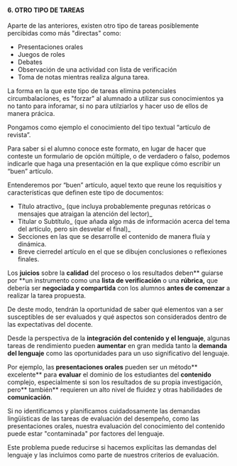#### 6. OTRO TIPO DE TAREAS

Aparte de las anteriores, existen otro tipo de tareas posiblemente percibidas como más "directas" como:

* Presentaciones orales
* Juegos de roles
* Debates
* Observación de una actividad con lista de verificación
* Toma de notas mientras realiza alguna tarea.

La forma en la que este tipo de tareas elimina potenciales circumbalaciones, es "forzar" al alumnado a utilizar sus conocimientos ya no tanto para inforamar, si no para utilziarlos y hacer uso de ellos de manera prácica.

Pongamos como ejemplo el conocimiento del tipo textual “artículo de revista”.

Para saber si el alumno conoce este formato, en lugar de hacer que conteste un formulario de opción múltiple, o de verdadero o falso, podemos indicarle que haga una presentación en la que explique cómo escribir un “buen” artículo.

Entenderemos por “buen” artículo, aquel texto que reune los requisitios y características que definen este tipo de documentos:

* Título atractivo_ \(que incluya probablemente pregunas retóricas o mensajes que atraigan la atención del lector\)_
* Titular o Subtítulo_ \(que añada algo más de información acerca del tema del artículo, pero sin desvelar el final\)_
* Secciones en las que se desarrolle el contenido de manera fluía y dinámica.
* Breve cierredel artículo en el que se dibujen conclusiones o reflexiones finales.

Los **juicios** sobre la **calidad** del proceso o los resultados deben** guiarse por **un instrumento como una **lista de verificación** o una **rúbrica,** que debería ser **negociada y compartida** con los alumnos **antes de comenzar** a realizar la tarea propuesta.

De deste modo, tendrán la oportunidad de saber qué elementos van a ser susceptibles de ser evaluados y qué aspectos son considerados dentro de las expectativas del docente.

Desde la perspectiva de la **integración del contenido y el lenguaje**, algunas tareas de rendimiento pueden **aumentar** en gran medida tanto la **demanda del lenguaje** como las oportunidades para un uso significativo del lenguaje.

Por ejemplo, las **presentaciones orales** pueden ser un método** excelente** para **evaluar** el dominio de los estudiantes del **contenido** complejo, especialmente si son los resultados de su propia investigación, pero** también** requieren un alto nivel de fluidez y otras habilidades de **comunicación**.

Si no identificamos y planificamos cuidadosamente las demandas lingüísticas de las tareas de evaluación del desempeño, como las presentaciones orales, nuestra evaluación del conocimiento del contenido puede estar "contaminada" por factores del lenguaje.

Este problema puede reducirse si hacemos explícitas las demandas del lenguaje y las incluimos como parte de nuestros criterios de evaluación.

